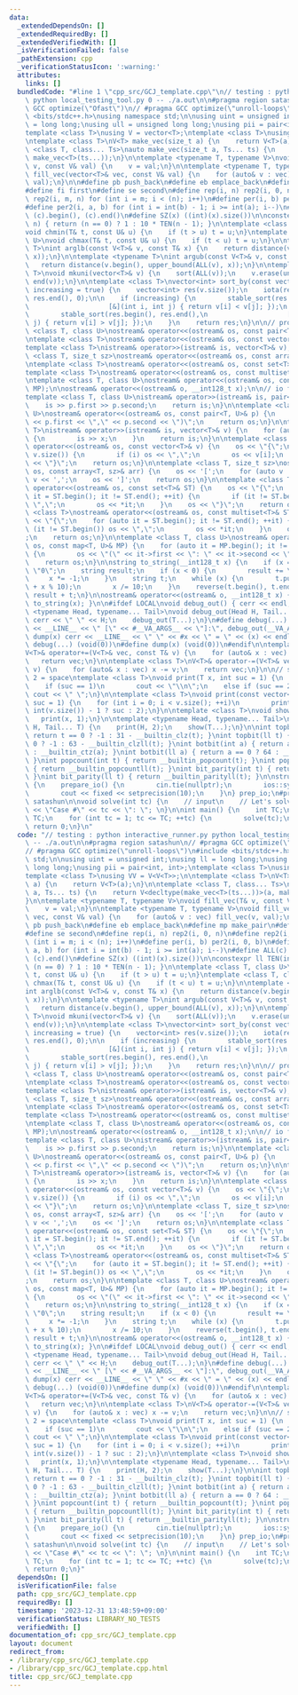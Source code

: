 ```yaml
---
data:
  _extendedDependsOn: []
  _extendedRequiredBy: []
  _extendedVerifiedWith: []
  _isVerificationFailed: false
  _pathExtension: cpp
  _verificationStatusIcon: ':warning:'
  attributes:
    links: []
  bundledCode: "#line 1 \"cpp_src/GCJ_template.cpp\"\n// testing : python interactive_runner.py\
    \ python local_testing_tool.py 0 -- ./a.out\n\n#pragma region satashun\n// #pragma\
    \ GCC optimize(\"Ofast\")\n// #pragma GCC optimize(\"unroll-loops\")\n#include\
    \ <bits/stdc++.h>\nusing namespace std;\n\nusing uint = unsigned int;\nusing ll\
    \ = long long;\nusing ull = unsigned long long;\nusing pii = pair<int, int>;\n\
    template <class T>\nusing V = vector<T>;\ntemplate <class T>\nusing VV = V<V<T>>;\n\
    \ntemplate <class T>\nV<T> make_vec(size_t a) {\n    return V<T>(a);\n}\n\ntemplate\
    \ <class T, class... Ts>\nauto make_vec(size_t a, Ts... ts) {\n    return V<decltype(make_vec<T>(ts...))>(a,\
    \ make_vec<T>(ts...));\n}\n\ntemplate <typename T, typename V>\nvoid fill_vec(T&\
    \ v, const V& val) {\n    v = val;\n}\n\ntemplate <typename T, typename V>\nvoid\
    \ fill_vec(vector<T>& vec, const V& val) {\n    for (auto& v : vec) fill_vec(v,\
    \ val);\n}\n\n#define pb push_back\n#define eb emplace_back\n#define mp make_pair\n\
    #define fi first\n#define se second\n#define rep(i, n) rep2(i, 0, n)\n#define\
    \ rep2(i, m, n) for (int i = m; i < (n); i++)\n#define per(i, b) per2(i, 0, b)\n\
    #define per2(i, a, b) for (int i = int(b) - 1; i >= int(a); i--)\n#define ALL(c)\
    \ (c).begin(), (c).end()\n#define SZ(x) ((int)(x).size())\n\nconstexpr ll TEN(int\
    \ n) { return (n == 0) ? 1 : 10 * TEN(n - 1); }\n\ntemplate <class T, class U>\n\
    void chmin(T& t, const U& u) {\n    if (t > u) t = u;\n}\ntemplate <class T, class\
    \ U>\nvoid chmax(T& t, const U& u) {\n    if (t < u) t = u;\n}\n\ntemplate <typename\
    \ T>\nint arglb(const V<T>& v, const T& x) {\n    return distance(v.begin(), lower_bound(ALL(v),\
    \ x));\n}\n\ntemplate <typename T>\nint argub(const V<T>& v, const T& x) {\n \
    \   return distance(v.begin(), upper_bound(ALL(v), x));\n}\n\ntemplate <class\
    \ T>\nvoid mkuni(vector<T>& v) {\n    sort(ALL(v));\n    v.erase(unique(ALL(v)),\
    \ end(v));\n}\n\ntemplate <class T>\nvector<int> sort_by(const vector<T>& v, bool\
    \ increasing = true) {\n    vector<int> res(v.size());\n    iota(res.begin(),\
    \ res.end(), 0);\n\n    if (increasing) {\n        stable_sort(res.begin(), res.end(),\n\
    \                    [&](int i, int j) { return v[i] < v[j]; });\n    } else {\n\
    \        stable_sort(res.begin(), res.end(),\n                    [&](int i, int\
    \ j) { return v[i] > v[j]; });\n    }\n    return res;\n}\n\n// prototype\ntemplate\
    \ <class T, class U>\nostream& operator<<(ostream& os, const pair<T, U>& p);\n\
    \ntemplate <class T>\nostream& operator<<(ostream& os, const vector<T>& v);\n\n\
    template <class T>\nistream& operator>>(istream& is, vector<T>& v);\n\ntemplate\
    \ <class T, size_t sz>\nostream& operator<<(ostream& os, const array<T, sz>& arr);\n\
    \ntemplate <class T>\nostream& operator<<(ostream& os, const set<T>& ST);\n\n\
    template <class T>\nostream& operator<<(ostream& os, const multiset<T>& ST);\n\
    \ntemplate <class T, class U>\nostream& operator<<(ostream& os, const map<T, U>&\
    \ MP);\n\nostream& operator<<(ostream& o, __int128_t x);\n\n// io functions\n\
    template <class T, class U>\nistream& operator>>(istream& is, pair<T, U>& p) {\n\
    \    is >> p.first >> p.second;\n    return is;\n}\n\ntemplate <class T, class\
    \ U>\nostream& operator<<(ostream& os, const pair<T, U>& p) {\n    os << \"(\"\
    \ << p.first << \",\" << p.second << \")\";\n    return os;\n}\n\ntemplate <class\
    \ T>\nistream& operator>>(istream& is, vector<T>& v) {\n    for (auto& x : v)\
    \ {\n        is >> x;\n    }\n    return is;\n}\n\ntemplate <class T>\nostream&\
    \ operator<<(ostream& os, const vector<T>& v) {\n    os << \"{\";\n    rep(i,\
    \ v.size()) {\n        if (i) os << \",\";\n        os << v[i];\n    }\n    os\
    \ << \"}\";\n    return os;\n}\n\ntemplate <class T, size_t sz>\nostream& operator<<(ostream&\
    \ os, const array<T, sz>& arr) {\n    os << '[';\n    for (auto v : arr) os <<\
    \ v << ',';\n    os << ']';\n    return os;\n}\n\ntemplate <class T>\nostream&\
    \ operator<<(ostream& os, const set<T>& ST) {\n    os << \"{\";\n    for (auto\
    \ it = ST.begin(); it != ST.end(); ++it) {\n        if (it != ST.begin()) os <<\
    \ \",\";\n        os << *it;\n    }\n    os << \"}\";\n    return os;\n}\n\ntemplate\
    \ <class T>\nostream& operator<<(ostream& os, const multiset<T>& ST) {\n    os\
    \ << \"{\";\n    for (auto it = ST.begin(); it != ST.end(); ++it) {\n        if\
    \ (it != ST.begin()) os << \",\";\n        os << *it;\n    }\n    os << \"}\"\
    ;\n    return os;\n}\n\ntemplate <class T, class U>\nostream& operator<<(ostream&\
    \ os, const map<T, U>& MP) {\n    for (auto it = MP.begin(); it != MP.end(); ++it)\
    \ {\n        os << \"(\" << it->first << \": \" << it->second << \")\";\n    }\n\
    \    return os;\n}\n\nstring to_string(__int128_t x) {\n    if (x == 0) return\
    \ \"0\";\n    string result;\n    if (x < 0) {\n        result += \"-\";\n   \
    \     x *= -1;\n    }\n    string t;\n    while (x) {\n        t.push_back('0'\
    \ + x % 10);\n        x /= 10;\n    }\n    reverse(t.begin(), t.end());\n    return\
    \ result + t;\n}\n\nostream& operator<<(ostream& o, __int128_t x) { return o <<\
    \ to_string(x); }\n\n#ifdef LOCAL\nvoid debug_out() { cerr << endl; }\ntemplate\
    \ <typename Head, typename... Tail>\nvoid debug_out(Head H, Tail... T) {\n   \
    \ cerr << \" \" << H;\n    debug_out(T...);\n}\n#define debug(...) \\\n    cerr\
    \ << __LINE__ << \" [\" << #__VA_ARGS__ << \"]:\", debug_out(__VA_ARGS__)\n#define\
    \ dump(x) cerr << __LINE__ << \" \" << #x << \" = \" << (x) << endl\n#else\n#define\
    \ debug(...) (void(0))\n#define dump(x) (void(0))\n#endif\n\ntemplate <class T>\n\
    V<T>& operator+=(V<T>& vec, const T& v) {\n    for (auto& x : vec) x += v;\n \
    \   return vec;\n}\n\ntemplate <class T>\nV<T>& operator-=(V<T>& vec, const T&\
    \ v) {\n    for (auto& x : vec) x -= v;\n    return vec;\n}\n\n// suc : 1 = newline,\
    \ 2 = space\ntemplate <class T>\nvoid print(T x, int suc = 1) {\n    cout << x;\n\
    \    if (suc == 1)\n        cout << \"\\n\";\n    else if (suc == 2)\n       \
    \ cout << \" \";\n}\n\ntemplate <class T>\nvoid print(const vector<T>& v, int\
    \ suc = 1) {\n    for (int i = 0; i < v.size(); ++i)\n        print(v[i], i ==\
    \ int(v.size()) - 1 ? suc : 2);\n}\n\ntemplate <class T>\nvoid show(T x) {\n \
    \   print(x, 1);\n}\n\ntemplate <typename Head, typename... Tail>\nvoid show(Head\
    \ H, Tail... T) {\n    print(H, 2);\n    show(T...);\n}\n\nint topbit(int t) {\
    \ return t == 0 ? -1 : 31 - __builtin_clz(t); }\nint topbit(ll t) { return t ==\
    \ 0 ? -1 : 63 - __builtin_clzll(t); }\nint botbit(int a) { return a == 0 ? 32\
    \ : __builtin_ctz(a); }\nint botbit(ll a) { return a == 0 ? 64 : __builtin_ctzll(a);\
    \ }\nint popcount(int t) { return __builtin_popcount(t); }\nint popcount(ll t)\
    \ { return __builtin_popcountll(t); }\nint bit_parity(int t) { return __builtin_parity(t);\
    \ }\nint bit_parity(ll t) { return __builtin_parityll(t); }\n\nstruct prepare_io\
    \ {\n    prepare_io() {\n        cin.tie(nullptr);\n        ios::sync_with_stdio(false);\n\
    \        cout << fixed << setprecision(10);\n    }\n} prep_io;\n#pragma endregion\
    \ satashun\n\nvoid solve(int tc) {\n    // input\n    // Let's solve!\n    cout\
    \ << \"Case #\" << tc << \": \"; \n}\n\nint main() {\n    int TC;\n    cin >>\
    \ TC;\n    for (int tc = 1; tc <= TC; ++tc) {\n        solve(tc);\n    }\n   \
    \ return 0;\n}\n"
  code: "// testing : python interactive_runner.py python local_testing_tool.py 0\
    \ -- ./a.out\n\n#pragma region satashun\n// #pragma GCC optimize(\"Ofast\")\n\
    // #pragma GCC optimize(\"unroll-loops\")\n#include <bits/stdc++.h>\nusing namespace\
    \ std;\n\nusing uint = unsigned int;\nusing ll = long long;\nusing ull = unsigned\
    \ long long;\nusing pii = pair<int, int>;\ntemplate <class T>\nusing V = vector<T>;\n\
    template <class T>\nusing VV = V<V<T>>;\n\ntemplate <class T>\nV<T> make_vec(size_t\
    \ a) {\n    return V<T>(a);\n}\n\ntemplate <class T, class... Ts>\nauto make_vec(size_t\
    \ a, Ts... ts) {\n    return V<decltype(make_vec<T>(ts...))>(a, make_vec<T>(ts...));\n\
    }\n\ntemplate <typename T, typename V>\nvoid fill_vec(T& v, const V& val) {\n\
    \    v = val;\n}\n\ntemplate <typename T, typename V>\nvoid fill_vec(vector<T>&\
    \ vec, const V& val) {\n    for (auto& v : vec) fill_vec(v, val);\n}\n\n#define\
    \ pb push_back\n#define eb emplace_back\n#define mp make_pair\n#define fi first\n\
    #define se second\n#define rep(i, n) rep2(i, 0, n)\n#define rep2(i, m, n) for\
    \ (int i = m; i < (n); i++)\n#define per(i, b) per2(i, 0, b)\n#define per2(i,\
    \ a, b) for (int i = int(b) - 1; i >= int(a); i--)\n#define ALL(c) (c).begin(),\
    \ (c).end()\n#define SZ(x) ((int)(x).size())\n\nconstexpr ll TEN(int n) { return\
    \ (n == 0) ? 1 : 10 * TEN(n - 1); }\n\ntemplate <class T, class U>\nvoid chmin(T&\
    \ t, const U& u) {\n    if (t > u) t = u;\n}\ntemplate <class T, class U>\nvoid\
    \ chmax(T& t, const U& u) {\n    if (t < u) t = u;\n}\n\ntemplate <typename T>\n\
    int arglb(const V<T>& v, const T& x) {\n    return distance(v.begin(), lower_bound(ALL(v),\
    \ x));\n}\n\ntemplate <typename T>\nint argub(const V<T>& v, const T& x) {\n \
    \   return distance(v.begin(), upper_bound(ALL(v), x));\n}\n\ntemplate <class\
    \ T>\nvoid mkuni(vector<T>& v) {\n    sort(ALL(v));\n    v.erase(unique(ALL(v)),\
    \ end(v));\n}\n\ntemplate <class T>\nvector<int> sort_by(const vector<T>& v, bool\
    \ increasing = true) {\n    vector<int> res(v.size());\n    iota(res.begin(),\
    \ res.end(), 0);\n\n    if (increasing) {\n        stable_sort(res.begin(), res.end(),\n\
    \                    [&](int i, int j) { return v[i] < v[j]; });\n    } else {\n\
    \        stable_sort(res.begin(), res.end(),\n                    [&](int i, int\
    \ j) { return v[i] > v[j]; });\n    }\n    return res;\n}\n\n// prototype\ntemplate\
    \ <class T, class U>\nostream& operator<<(ostream& os, const pair<T, U>& p);\n\
    \ntemplate <class T>\nostream& operator<<(ostream& os, const vector<T>& v);\n\n\
    template <class T>\nistream& operator>>(istream& is, vector<T>& v);\n\ntemplate\
    \ <class T, size_t sz>\nostream& operator<<(ostream& os, const array<T, sz>& arr);\n\
    \ntemplate <class T>\nostream& operator<<(ostream& os, const set<T>& ST);\n\n\
    template <class T>\nostream& operator<<(ostream& os, const multiset<T>& ST);\n\
    \ntemplate <class T, class U>\nostream& operator<<(ostream& os, const map<T, U>&\
    \ MP);\n\nostream& operator<<(ostream& o, __int128_t x);\n\n// io functions\n\
    template <class T, class U>\nistream& operator>>(istream& is, pair<T, U>& p) {\n\
    \    is >> p.first >> p.second;\n    return is;\n}\n\ntemplate <class T, class\
    \ U>\nostream& operator<<(ostream& os, const pair<T, U>& p) {\n    os << \"(\"\
    \ << p.first << \",\" << p.second << \")\";\n    return os;\n}\n\ntemplate <class\
    \ T>\nistream& operator>>(istream& is, vector<T>& v) {\n    for (auto& x : v)\
    \ {\n        is >> x;\n    }\n    return is;\n}\n\ntemplate <class T>\nostream&\
    \ operator<<(ostream& os, const vector<T>& v) {\n    os << \"{\";\n    rep(i,\
    \ v.size()) {\n        if (i) os << \",\";\n        os << v[i];\n    }\n    os\
    \ << \"}\";\n    return os;\n}\n\ntemplate <class T, size_t sz>\nostream& operator<<(ostream&\
    \ os, const array<T, sz>& arr) {\n    os << '[';\n    for (auto v : arr) os <<\
    \ v << ',';\n    os << ']';\n    return os;\n}\n\ntemplate <class T>\nostream&\
    \ operator<<(ostream& os, const set<T>& ST) {\n    os << \"{\";\n    for (auto\
    \ it = ST.begin(); it != ST.end(); ++it) {\n        if (it != ST.begin()) os <<\
    \ \",\";\n        os << *it;\n    }\n    os << \"}\";\n    return os;\n}\n\ntemplate\
    \ <class T>\nostream& operator<<(ostream& os, const multiset<T>& ST) {\n    os\
    \ << \"{\";\n    for (auto it = ST.begin(); it != ST.end(); ++it) {\n        if\
    \ (it != ST.begin()) os << \",\";\n        os << *it;\n    }\n    os << \"}\"\
    ;\n    return os;\n}\n\ntemplate <class T, class U>\nostream& operator<<(ostream&\
    \ os, const map<T, U>& MP) {\n    for (auto it = MP.begin(); it != MP.end(); ++it)\
    \ {\n        os << \"(\" << it->first << \": \" << it->second << \")\";\n    }\n\
    \    return os;\n}\n\nstring to_string(__int128_t x) {\n    if (x == 0) return\
    \ \"0\";\n    string result;\n    if (x < 0) {\n        result += \"-\";\n   \
    \     x *= -1;\n    }\n    string t;\n    while (x) {\n        t.push_back('0'\
    \ + x % 10);\n        x /= 10;\n    }\n    reverse(t.begin(), t.end());\n    return\
    \ result + t;\n}\n\nostream& operator<<(ostream& o, __int128_t x) { return o <<\
    \ to_string(x); }\n\n#ifdef LOCAL\nvoid debug_out() { cerr << endl; }\ntemplate\
    \ <typename Head, typename... Tail>\nvoid debug_out(Head H, Tail... T) {\n   \
    \ cerr << \" \" << H;\n    debug_out(T...);\n}\n#define debug(...) \\\n    cerr\
    \ << __LINE__ << \" [\" << #__VA_ARGS__ << \"]:\", debug_out(__VA_ARGS__)\n#define\
    \ dump(x) cerr << __LINE__ << \" \" << #x << \" = \" << (x) << endl\n#else\n#define\
    \ debug(...) (void(0))\n#define dump(x) (void(0))\n#endif\n\ntemplate <class T>\n\
    V<T>& operator+=(V<T>& vec, const T& v) {\n    for (auto& x : vec) x += v;\n \
    \   return vec;\n}\n\ntemplate <class T>\nV<T>& operator-=(V<T>& vec, const T&\
    \ v) {\n    for (auto& x : vec) x -= v;\n    return vec;\n}\n\n// suc : 1 = newline,\
    \ 2 = space\ntemplate <class T>\nvoid print(T x, int suc = 1) {\n    cout << x;\n\
    \    if (suc == 1)\n        cout << \"\\n\";\n    else if (suc == 2)\n       \
    \ cout << \" \";\n}\n\ntemplate <class T>\nvoid print(const vector<T>& v, int\
    \ suc = 1) {\n    for (int i = 0; i < v.size(); ++i)\n        print(v[i], i ==\
    \ int(v.size()) - 1 ? suc : 2);\n}\n\ntemplate <class T>\nvoid show(T x) {\n \
    \   print(x, 1);\n}\n\ntemplate <typename Head, typename... Tail>\nvoid show(Head\
    \ H, Tail... T) {\n    print(H, 2);\n    show(T...);\n}\n\nint topbit(int t) {\
    \ return t == 0 ? -1 : 31 - __builtin_clz(t); }\nint topbit(ll t) { return t ==\
    \ 0 ? -1 : 63 - __builtin_clzll(t); }\nint botbit(int a) { return a == 0 ? 32\
    \ : __builtin_ctz(a); }\nint botbit(ll a) { return a == 0 ? 64 : __builtin_ctzll(a);\
    \ }\nint popcount(int t) { return __builtin_popcount(t); }\nint popcount(ll t)\
    \ { return __builtin_popcountll(t); }\nint bit_parity(int t) { return __builtin_parity(t);\
    \ }\nint bit_parity(ll t) { return __builtin_parityll(t); }\n\nstruct prepare_io\
    \ {\n    prepare_io() {\n        cin.tie(nullptr);\n        ios::sync_with_stdio(false);\n\
    \        cout << fixed << setprecision(10);\n    }\n} prep_io;\n#pragma endregion\
    \ satashun\n\nvoid solve(int tc) {\n    // input\n    // Let's solve!\n    cout\
    \ << \"Case #\" << tc << \": \"; \n}\n\nint main() {\n    int TC;\n    cin >>\
    \ TC;\n    for (int tc = 1; tc <= TC; ++tc) {\n        solve(tc);\n    }\n   \
    \ return 0;\n}"
  dependsOn: []
  isVerificationFile: false
  path: cpp_src/GCJ_template.cpp
  requiredBy: []
  timestamp: '2023-12-31 13:48:59+09:00'
  verificationStatus: LIBRARY_NO_TESTS
  verifiedWith: []
documentation_of: cpp_src/GCJ_template.cpp
layout: document
redirect_from:
- /library/cpp_src/GCJ_template.cpp
- /library/cpp_src/GCJ_template.cpp.html
title: cpp_src/GCJ_template.cpp
---
```

